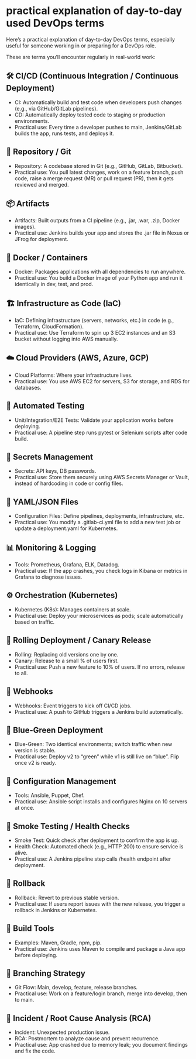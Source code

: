 # practical explanation of day-to-day used DevOps terms
Here’s a practical explanation of day-to-day DevOps terms, especially useful for someone working in or preparing for a DevOps role. 

These are terms you’ll encounter regularly in real-world work:


## 🛠️ CI/CD (Continuous Integration / Continuous Deployment)
- CI: Automatically build and test code when developers push changes (e.g., via GitHub/GitLab pipelines).
- CD: Automatically deploy tested code to staging or production environments.
- Practical use: Every time a developer pushes to main, Jenkins/GitLab builds the app, runs tests, and deploys it.


## 💾 Repository / Git
- Repository: A codebase stored in Git (e.g., GitHub, GitLab, Bitbucket).
- Practical use: You pull latest changes, work on a feature branch, push code, raise a merge request (MR) or pull request (PR), then it gets reviewed and merged.


## 📦 Artifacts
- Artifacts: Built outputs from a CI pipeline (e.g., .jar, .war, .zip, Docker images).
- Practical use: Jenkins builds your app and stores the .jar file in Nexus or JFrog for deployment.


## 🐳 Docker / Containers
- Docker: Packages applications with all dependencies to run anywhere.
- Practical use: You build a Docker image of your Python app and run it identically in dev, test, and prod.


## 🏗️ Infrastructure as Code (IaC)
- IaC: Defining infrastructure (servers, networks, etc.) in code (e.g., Terraform, CloudFormation).
- Practical use: Use Terraform to spin up 3 EC2 instances and an S3 bucket without logging into AWS manually.

## ☁️ Cloud Providers (AWS, Azure, GCP)
- Cloud Platforms: Where your infrastructure lives.
- Practical use: You use AWS EC2 for servers, S3 for storage, and RDS for databases.


## 🧪 Automated Testing
- Unit/Integration/E2E Tests: Validate your application works before deploying.
- Practical use: A pipeline step runs pytest or Selenium scripts after code build.


## 🔐 Secrets Management
- Secrets: API keys, DB passwords.
- Practical use: Store them securely using AWS Secrets Manager or Vault, instead of hardcoding in code or config files.


## 📜 YAML/JSON Files
- Configuration Files: Define pipelines, deployments, infrastructure, etc.
- Practical use: You modify a .gitlab-ci.yml file to add a new test job or update a deployment.yaml for Kubernetes.


## 📊 Monitoring & Logging
- Tools: Prometheus, Grafana, ELK, Datadog.
- Practical use: If the app crashes, you check logs in Kibana or metrics in Grafana to diagnose issues.


## ⚙️ Orchestration (Kubernetes)
- Kubernetes (K8s): Manages containers at scale.
- Practical use: Deploy your microservices as pods; scale automatically based on traffic.


## 🔄 Rolling Deployment / Canary Release
- Rolling: Replacing old versions one by one.
- Canary: Release to a small % of users first.
- Practical use: Push a new feature to 10% of users. If no errors, release to all.


## 🧵 Webhooks
- Webhooks: Event triggers to kick off CI/CD jobs.
- Practical use: A push to GitHub triggers a Jenkins build automatically.


## 🔄 Blue-Green Deployment
- Blue-Green: Two identical environments; switch traffic when new version is stable.
- Practical use: Deploy v2 to “green” while v1 is still live on “blue”. Flip once v2 is ready.


## 🧩 Configuration Management
- Tools: Ansible, Puppet, Chef.
- Practical use: Ansible script installs and configures Nginx on 10 servers at once.


## 🧪 Smoke Testing / Health Checks
- Smoke Test: Quick check after deployment to confirm the app is up.
- Health Check: Automated check (e.g., HTTP 200) to ensure service is alive.
- Practical use: A Jenkins pipeline step calls /health endpoint after deployment.


## 🔁 Rollback
- Rollback: Revert to previous stable version.
- Practical use: If users report issues with the new release, you trigger a rollback in Jenkins or Kubernetes.


## 🔧 Build Tools
- Examples: Maven, Gradle, npm, pip.
- Practical use: Jenkins uses Maven to compile and package a Java app before deploying.


## 🚥 Branching Strategy
- Git Flow: Main, develop, feature, release branches.
- Practical use: Work on a feature/login branch, merge into develop, then to main.


## 🚨 Incident / Root Cause Analysis (RCA)
- Incident: Unexpected production issue.
- RCA: Postmortem to analyze cause and prevent recurrence.
- Practical use: App crashed due to memory leak; you document findings and fix the code.









































